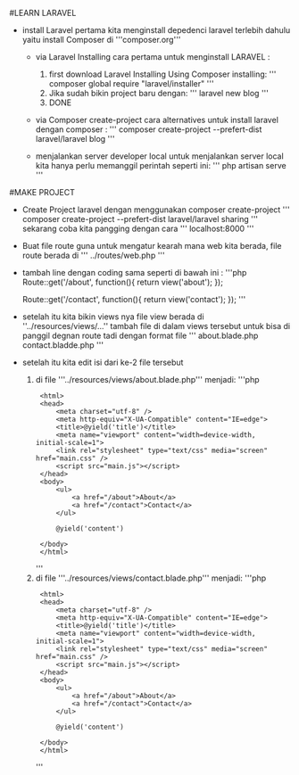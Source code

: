 #LEARN LARAVEL
- install Laravel 
    pertama kita menginstall depedenci laravel terlebih dahulu yaitu install Composer di
    '''composer.org'''

    - via Laravel Installing
        cara pertama untuk menginstall LARAVEL :
        1. first download Laravel Installing Using Composer installing:
            '''
                composer global require "laravel/installer"
            '''
        2. Jika sudah bikin project baru dengan:
            '''
                laravel new blog
            '''
        3. DONE
    
    - via Composer create-project
        cara alternatives untuk install laravel dengan composer :
        '''
            composer create-project --prefert-dist laravel/laravel blog
        '''

    - menjalankan server developer local
        untuk menjalankan server local kita hanya perlu memanggil perintah seperti ini:
        '''
            php artisan serve
        '''

#MAKE PROJECT
- Create Project laravel dengan menggunakan composer create-project
    '''
    composer create-project --prefert-dist laravel/laravel sharing
    '''
    sekarang coba kita pangging dengan cara 
    '''
    localhost:8000
    '''

- Buat file route guna untuk mengatur kearah mana web kita berada,
    file route berada di 
    '''
    ../routes/web.php
    '''

- tambah line dengan coding sama seperti di bawah ini :
    '''php
    Route::get('/about', function(){
        return view('about');
    });

    Route::get('/contact', function(){
        return view('contact');
    });
    '''

- setelah itu kita bikin views nya
    file view berada di
    ''../resources/views/...''
    tambah file di dalam views tersebut untuk bisa di panggil degnan route tadi
    dengan format file 
    '''
    about.blade.php
    contact.bladde.php
    '''

- setelah itu kita edit isi dari ke-2 file tersebut
    1. di file '''../resources/views/about.blade.php''' menjadi:
        '''php
        <!DOCTYPE html>
            <html>
            <head>
                <meta charset="utf-8" />
                <meta http-equiv="X-UA-Compatible" content="IE=edge">
                <title>@yield('title')</title>
                <meta name="viewport" content="width=device-width, initial-scale=1">
                <link rel="stylesheet" type="text/css" media="screen" href="main.css" />
                <script src="main.js"></script>
            </head>
            <body>
                <ul>
                    <a href="/about">About</a>
                    <a href="/contact">Contact</a>
                </ul>

                @yield('content')

            </body>
            </html>
        '''
    2. di file '''../resources/views/contact.blade.php''' menjadi:
        '''php
        <!DOCTYPE html>
            <html>
            <head>
                <meta charset="utf-8" />
                <meta http-equiv="X-UA-Compatible" content="IE=edge">
                <title>@yield('title')</title>
                <meta name="viewport" content="width=device-width, initial-scale=1">
                <link rel="stylesheet" type="text/css" media="screen" href="main.css" />
                <script src="main.js"></script>
            </head>
            <body>
                <ul>
                    <a href="/about">About</a>
                    <a href="/contact">Contact</a>
                </ul>

                @yield('content')

            </body>
            </html>
        '''

